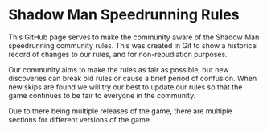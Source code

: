 # Shadow Man Speedrunning Rules

This GitHub page serves to make the community aware of the Shadow Man speedrunning community rules. This was created in Git to show a historical record of changes to our rules, and for non-repudiation purposes.

Our community aims to make the rules as fair as possible, but new discoveries can break old rules or cause a brief period of confusion. When new skips are found we will try our best to update our rules so that the game continues to be fair to everyone in the community.

Due to there being multiple releases of the game, there are multiple sections for different versions of the game.
